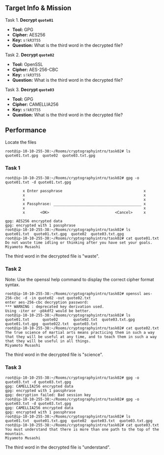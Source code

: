 ## Target Info & Mission

Task 1. **Decrypt `quote01`**  
   - **Tool:** GPG  
   - **Cipher:** AES256  
   - **Key:** `s!kR3T55`  
   - **Question:** What is the third word in the decrypted file?

Task 2. **Decrypt `quote02`**  
   - **Tool:** OpenSSL  
   - **Cipher:** AES-256-CBC  
   - **Key:** `s!kR3T55`  
   - **Question:** What is the third word in the decrypted file?

Task 3. **Decrypt `quote03`**  
   - **Tool:** GPG  
   - **Cipher:** CAMELLIA256  
   - **Key:** `s!kR3T55`  
   - **Question:** What is the third word in the decrypted file?

## Performance
Locate the files

    root@ip-10-10-255-38:~/Rooms/cryptographyintro/task02# ls
    quote01.txt.gpg  quote02  quote03.txt.gpg
    
### Task 1 

    root@ip-10-10-255-38:~/Rooms/cryptographyintro/task02# gpg -o quote01.txt -d quote01.txt.gpg

            x Enter passphrase                                     x            
            x                                                      x            
            x                                                      x            
            x Passphrase: ________________________________________ x            
            x                                                      x            
            x       <OK>                              <Cancel>     x  
    
    gpg: AES256 encrypted data
    gpg: encrypted with 1 passphrase
    root@ip-10-10-255-38:~/Rooms/cryptographyintro/task02# ls
    quote01.txt  quote01.txt.gpg  quote02  quote03.txt.gpg
    root@ip-10-10-255-38:~/Rooms/cryptographyintro/task02# cat quote01.txt
    Do not waste time idling or thinking after you have set your goals.
    Miyamoto Musashi

The third word in the decrypted file is "waste".

### Task 2
Note: Use the openssl help command to display the correct cipher format syntax.

    root@ip-10-10-255-38:~/Rooms/cryptographyintro/task02# openssl aes-256-cbc -d -in quote02 -out quote02.txt
    enter aes-256-cbc decryption password:
    *** WARNING : deprecated key derivation used.
    Using -iter or -pbkdf2 would be better.
    root@ip-10-10-255-38:~/Rooms/cryptographyintro/task02# ls
    quote01.txt      quote02       quote02.txt  quote03.txt.gpg
    quote01.txt.gpg  quote022.txt  quote03.txt
    root@ip-10-10-255-38:~/Rooms/cryptographyintro/task02# cat quote02.txt
    The true science of martial arts means practicing them in such a way that they will be useful at any time, and to teach them in such a way that they will be useful in all things.
    Miyamoto Musashi

The third word in the decrypted file is "science".

### Task 3

    root@ip-10-10-255-38:~/Rooms/cryptographyintro/task02# gpg -o quote03.txt -d quote03.txt.gpg
    gpg: CAMELLIA256 encrypted data
    gpg: encrypted with 1 passphrase
    gpg: decryption failed: Bad session key
    root@ip-10-10-255-38:~/Rooms/cryptographyintro/task02# gpg -o quote03.txt -d quote03.txt.gpg
    gpg: CAMELLIA256 encrypted data
    gpg: encrypted with 1 passphrase
    root@ip-10-10-255-38:~/Rooms/cryptographyintro/task02# ls
    quote01.txt  quote01.txt.gpg  quote02  quote03.txt  quote03.txt.gpg
    root@ip-10-10-255-38:~/Rooms/cryptographyintro/task02# cat quote03.txt
    You must understand that there is more than one path to the top of the mountain.
    Miyamoto Musashi

The third word in the decrypted file is "understand".
